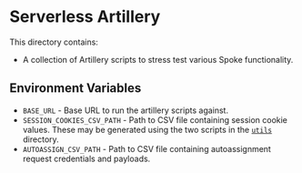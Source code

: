 # Serverless Artillery

This directory contains:

- A collection of Artillery scripts to stress test various Spoke functionality.

## Environment Variables

- `BASE_URL` - Base URL to run the artillery scripts against.
- `SESSION_COOKIES_CSV_PATH` - Path to CSV file containing session cookie values. These may be generated using the two scripts in the [`utils`](./utils) directory.
- `AUTOASSIGN_CSV_PATH` - Path to CSV file containing autoassignment request credentials and payloads.
